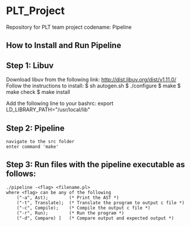 # PLT_Project
Repository for PLT team project codename: Pipeline

## How to Install and Run Pipeline

## Step 1: Libuv

Download libuv from the following link: http://dist.libuv.org/dist/v1.11.0/
Follow the instructions to install:
    $ sh autogen.sh
    $ ./configure
    $ make
    $ make check
    $ make install

Add the following line to your bashrc:
    export LD_LIBRARY_PATH="/usr/local/lib"

## Step 2: Pipeline
    navigate to the src folder
    enter command 'make'

## Step 3: Run files with the pipeline executable as follows:
    ./pipeline -<flag> <filename.pl>
    where <flag> can be any of the following
        ("-a", Ast);        (* Print the AST *)
        ("-t", Translate);  (* Translate the program to output c file *)
        ("-c", Compile);    (* Compile the output c file *)
        ("-r", Run);        (* Run the program *)
        ("-d", Compare) ]   (* Compare output and expected output *)




